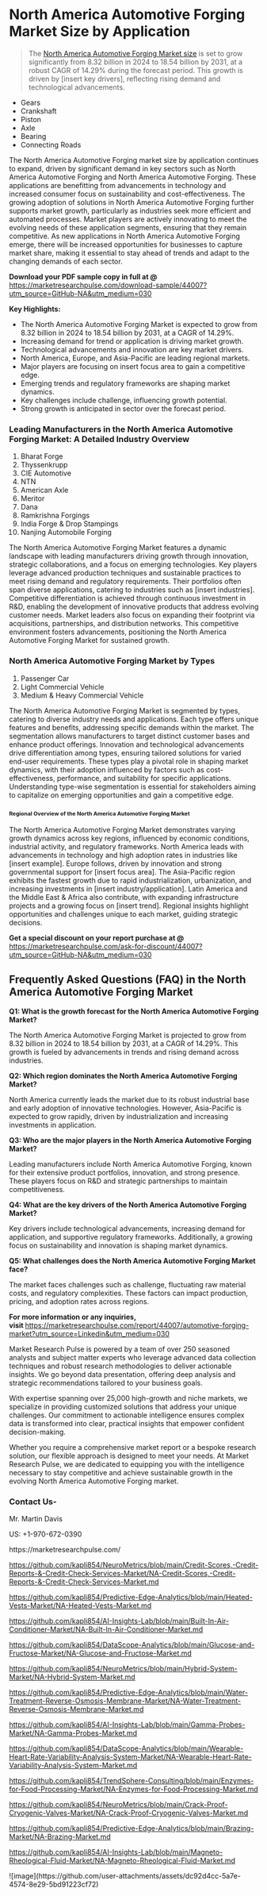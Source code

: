<h1>North America Automotive Forging Market&nbsp;Size by Application</h1><blockquote><p>The <a href="https://marketresearchpulse.com/download-sample/44007?utm_source=GitHub-NA&amp;utm_medium=030">North America Automotive Forging Market size</a> is set to grow significantly from 8.32 billion in 2024 to 18.54 billion by 2031, at a robust CAGR of 14.29% during the forecast period. This growth is driven by [insert key drivers], reflecting rising demand and technological advancements.</p></blockquote><ul><li>Gears <li> Crankshaft <li> Piston <li> Axle <li> Bearing <li> Connecting Roads</li></ul><p>The North America Automotive Forging market size by application continues to expand, driven by significant demand in key sectors such as North America Automotive Forging and North America Automotive Forging. These applications are benefitting from advancements in technology and increased consumer focus on sustainability and cost-effectiveness. The growing adoption of solutions in North America Automotive Forging further supports market growth, particularly as industries seek more efficient and automated processes. Market players are actively innovating to meet the evolving needs of these application segments, ensuring that they remain competitive. As new applications in North America Automotive Forging emerge, there will be increased opportunities for businesses to capture market share, making it essential to stay ahead of trends and adapt to the changing demands of each sector.</p><p><strong>Download your PDF sample copy in full at @ </strong><a href="https://marketresearchpulse.com/download-sample/44007?utm_source=GitHub-NA&amp;utm_medium=030">https://marketresearchpulse.com/download-sample/44007?utm_source=GitHub-NA&amp;utm_medium=030</a></p><p><strong>Key Highlights: </strong></p><ul><li>The North America Automotive Forging Market is expected to grow from 8.32 billion in 2024 to 18.54 billion by 2031, at a CAGR of 14.29%.</li><li>Increasing demand for trend or application is driving market growth.</li><li>Technological advancements and innovation are key market drivers.</li><li>North America, Europe, and Asia-Pacific are leading regional markets.</li><li>Major players are focusing on insert focus area to gain a competitive edge.</li><li>Emerging trends and regulatory frameworks are shaping market dynamics.</li><li>Key challenges include challenge, influencing growth potential.</li><li>Strong growth is anticipated in sector over the forecast period.</li></ul><h3>Leading Manufacturers in the North America Automotive Forging Market: A Detailed Industry Overview</h3><ol><li>Bharat Forge</li><li>Thyssenkrupp</li><li>CIE Automotive</li><li>NTN</li><li>American Axle</li><li>Meritor</li><li>Dana</li><li>Ramkrishna Forgings</li><li>India Forge & Drop Stampings</li><li>Nanjing Automobile Forging</li></ol><div class="flex max-w-full flex-col flex-grow"><div class="min-h-8 text-message flex w-full flex-col items-end gap-2 whitespace-normal break-words [.text-message+&amp;]:mt-5" dir="auto" data-message-author-role="assistant" data-message-id="fd8432e4-4910-450d-b182-61b7bfb0a01f" data-message-model-slug="gpt-4o"><div class="flex w-full flex-col gap-1 empty:hidden first:pt-[3px]"><div class="markdown prose w-full break-words dark:prose-invert light"><p>The North America Automotive Forging Market features a dynamic landscape with leading manufacturers driving growth through innovation, strategic collaborations, and a focus on emerging technologies. Key players leverage advanced production techniques and sustainable practices to meet rising demand and regulatory requirements. Their portfolios often span diverse applications, catering to industries such as [insert industries]. Competitive differentiation is achieved through continuous investment in R&amp;D, enabling the development of innovative products that address evolving customer needs. Market leaders also focus on expanding their footprint via acquisitions, partnerships, and distribution networks. This competitive environment fosters advancements, positioning the North America Automotive Forging Market for sustained growth.</p></div></div></div></div><h3>North America Automotive Forging Market by Types</h3><ol><li>Passenger Car <li> Light Commercial Vehicle <li> Medium & Heavy Commercial Vehicle</li></ol><div class="flex max-w-full flex-col flex-grow"><div class="min-h-8 text-message flex w-full flex-col items-end gap-2 whitespace-normal break-words [.text-message+&amp;]:mt-5" dir="auto" data-message-author-role="assistant" data-message-id="084470be-0bb7-4664-bddf-5156b4f41249" data-message-model-slug="gpt-4o-mini"><div class="flex w-full flex-col gap-1 empty:hidden first:pt-[3px]"><div class="markdown prose w-full break-words dark:prose-invert light"><p>The North America Automotive Forging Market is segmented by types, catering to diverse industry needs and applications. Each type offers unique features and benefits, addressing specific demands within the market. The segmentation allows manufacturers to target distinct customer bases and enhance product offerings. Innovation and technological advancements drive differentiation among types, ensuring tailored solutions for varied end-user requirements. These types play a pivotal role in shaping market dynamics, with their adoption influenced by factors such as cost-effectiveness, performance, and suitability for specific applications. Understanding type-wise segmentation is essential for stakeholders aiming to capitalize on emerging opportunities and gain a competitive edge.</p></div></div></div></div><h3><span style="font-size: 11px;">Regional Overview of the North America Automotive Forging Market</span></h3><div class="flex max-w-full flex-col flex-grow"><div class="min-h-8 text-message flex w-full flex-col items-end gap-2 whitespace-normal break-words [.text-message+&amp;]:mt-5" dir="auto" data-message-author-role="assistant" data-message-id="e9038762-ce64-4e30-91c9-9bd413514231" data-message-model-slug="gpt-4o-mini"><div class="flex w-full flex-col gap-1 empty:hidden first:pt-[3px]"><div class="markdown prose w-full break-words dark:prose-invert light"><p>The North America Automotive Forging Market demonstrates varying growth dynamics across key regions, influenced by economic conditions, industrial activity, and regulatory frameworks. North America leads with advancements in technology and high adoption rates in industries like [insert example]. Europe follows, driven by innovation and strong governmental support for [insert focus area]. The Asia-Pacific region exhibits the fastest growth due to rapid industrialization, urbanization, and increasing investments in [insert industry/application]. Latin America and the Middle East &amp; Africa also contribute, with expanding infrastructure projects and a growing focus on [insert trend]. Regional insights highlight opportunities and challenges unique to each market, guiding strategic decisions.</p></div></div></div></div><p><strong>Get a special discount on your report purchase at @ </strong><a href="https://marketresearchpulse.com/ask-for-discount/44007?utm_source=GitHub-NA&amp;utm_medium=030">https://marketresearchpulse.com/ask-for-discount/44007?utm_source=GitHub-NA&amp;utm_medium=030</a></p><h2>Frequently Asked Questions (FAQ) in the North America Automotive Forging Market</h2><p><strong>Q1: What is the growth forecast for the North America Automotive Forging Market?</strong></p><p>The North America Automotive Forging Market is projected to grow from 8.32 billion in 2024 to 18.54 billion by 2031, at a CAGR of 14.29%. This growth is fueled by advancements in trends and rising demand across industries.</p><p><strong>Q2: Which region dominates the North America Automotive Forging Market?</strong></p><p>North America currently leads the market due to its robust industrial base and early adoption of innovative technologies. However, Asia-Pacific is expected to grow rapidly, driven by industrialization and increasing investments in application.</p><p><strong>Q3: Who are the major players in the North America Automotive Forging Market?</strong></p><p>Leading manufacturers include North America Automotive Forging, known for their extensive product portfolios, innovation, and strong presence. These players focus on R&amp;D and strategic partnerships to maintain competitiveness.</p><p><strong>Q4: What are the key drivers of the North America Automotive Forging Market?</strong></p><p>Key drivers include technological advancements, increasing demand for application, and supportive regulatory frameworks. Additionally, a growing focus on sustainability and innovation is shaping market dynamics.</p><p><strong>Q5: What challenges does the North America Automotive Forging Market face?</strong></p><p>The market faces challenges such as challenge, fluctuating raw material costs, and regulatory complexities. These factors can impact production, pricing, and adoption rates across regions.</p><p><strong>For more information or any inquiries, visit&nbsp;</strong><a href="https://marketresearchpulse.com/report/44007/automotive-forging-market?utm_source=Linkedin&utm_medium=030">https://marketresearchpulse.com/report/44007/automotive-forging-market?utm_source=Linkedin&utm_medium=030</a></p><p>Market Research Pulse is powered by a team of over 250 seasoned analysts and subject matter experts who leverage advanced data collection techniques and robust research methodologies to deliver actionable insights. We go beyond data presentation, offering deep analysis and strategic recommendations tailored to your business goals.</p><p>With expertise spanning over 25,000 high-growth and niche markets, we specialize in providing customized solutions that address your unique challenges. Our commitment to actionable intelligence ensures complex data is transformed into clear, practical insights that empower confident decision-making.</p><p>Whether you require a comprehensive market report or a bespoke research solution, our flexible approach is designed to meet your needs. At Market Research Pulse, we are dedicated to equipping you with the intelligence necessary to stay competitive and achieve sustainable growth in the evolving North America Automotive Forging market.</p><h3><strong>Contact Us-</strong></h3><p>Mr. Martin Davis</p><p>US: +1-970-672-0390</p><p>https://marketresearchpulse.com/</p><p><a href="https://github.com/kapli854/NeuroMetrics/blob/main/Credit-Scores,-Credit-Reports-&-Credit-Check-Services-Market/NA-Credit-Scores,-Credit-Reports-&-Credit-Check-Services-Market.md">https://github.com/kapli854/NeuroMetrics/blob/main/Credit-Scores,-Credit-Reports-&-Credit-Check-Services-Market/NA-Credit-Scores,-Credit-Reports-&-Credit-Check-Services-Market.md</a></p><p><a href="https://github.com/kapli854/Predictive-Edge-Analytics/blob/main/Heated-Vests-Market/NA-Heated-Vests-Market.md">https://github.com/kapli854/Predictive-Edge-Analytics/blob/main/Heated-Vests-Market/NA-Heated-Vests-Market.md</a></p><p><a href="https://github.com/kapli854/AI-Insights-Lab/blob/main/Built-In-Air-Conditioner-Market/NA-Built-In-Air-Conditioner-Market.md">https://github.com/kapli854/AI-Insights-Lab/blob/main/Built-In-Air-Conditioner-Market/NA-Built-In-Air-Conditioner-Market.md</a></p><p><a href="https://github.com/kapli854/DataScope-Analytics/blob/main/Glucose-and-Fructose-Market/NA-Glucose-and-Fructose-Market.md">https://github.com/kapli854/DataScope-Analytics/blob/main/Glucose-and-Fructose-Market/NA-Glucose-and-Fructose-Market.md</a></p><p><a href="https://github.com/kapli854/NeuroMetrics/blob/main/Hybrid-System-Market/NA-Hybrid-System-Market.md">https://github.com/kapli854/NeuroMetrics/blob/main/Hybrid-System-Market/NA-Hybrid-System-Market.md</a></p><p><a href="https://github.com/kapli854/Predictive-Edge-Analytics/blob/main/Water-Treatment-Reverse-Osmosis-Membrane-Market/NA-Water-Treatment-Reverse-Osmosis-Membrane-Market.md">https://github.com/kapli854/Predictive-Edge-Analytics/blob/main/Water-Treatment-Reverse-Osmosis-Membrane-Market/NA-Water-Treatment-Reverse-Osmosis-Membrane-Market.md</a></p><p><a href="https://github.com/kapli854/AI-Insights-Lab/blob/main/Gamma-Probes-Market/NA-Gamma-Probes-Market.md">https://github.com/kapli854/AI-Insights-Lab/blob/main/Gamma-Probes-Market/NA-Gamma-Probes-Market.md</a></p><p><a href="https://github.com/kapli854/DataScope-Analytics/blob/main/Wearable-Heart-Rate-Variability-Analysis-System-Market/NA-Wearable-Heart-Rate-Variability-Analysis-System-Market.md">https://github.com/kapli854/DataScope-Analytics/blob/main/Wearable-Heart-Rate-Variability-Analysis-System-Market/NA-Wearable-Heart-Rate-Variability-Analysis-System-Market.md</a></p><p><a href="https://github.com/kapli854/TrendSphere-Consulting/blob/main/Enzymes-for-Food-Processing-Market/NA-Enzymes-for-Food-Processing-Market.md">https://github.com/kapli854/TrendSphere-Consulting/blob/main/Enzymes-for-Food-Processing-Market/NA-Enzymes-for-Food-Processing-Market.md</a></p><p><a href="https://github.com/kapli854/NeuroMetrics/blob/main/Crack-Proof-Cryogenic-Valves-Market/NA-Crack-Proof-Cryogenic-Valves-Market.md">https://github.com/kapli854/NeuroMetrics/blob/main/Crack-Proof-Cryogenic-Valves-Market/NA-Crack-Proof-Cryogenic-Valves-Market.md</a></p><p><a href="https://github.com/kapli854/Predictive-Edge-Analytics/blob/main/Brazing-Market/NA-Brazing-Market.md">https://github.com/kapli854/Predictive-Edge-Analytics/blob/main/Brazing-Market/NA-Brazing-Market.md</a></p><p><a href="https://github.com/kapli854/AI-Insights-Lab/blob/main/Magneto-Rheological-Fluid-Market/NA-Magneto-Rheological-Fluid-Market.md">https://github.com/kapli854/AI-Insights-Lab/blob/main/Magneto-Rheological-Fluid-Market/NA-Magneto-Rheological-Fluid-Market.md</a></p>
![image](https://github.com/user-attachments/assets/dc92d4cc-5a7e-4574-8e29-5bd91223cf72)
